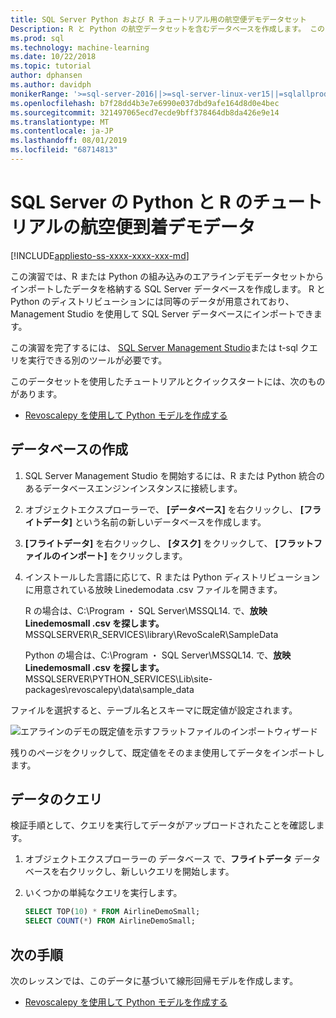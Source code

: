 ```yaml
---
title: SQL Server Python および R チュートリアル用の航空便デモデータセット
Description: R と Python の航空データセットを含むデータベースを作成します。 このデータセットは、R 言語または Python コードを SQL Server ストアドプロシージャにラップする方法を示す演習で使用されます。
ms.prod: sql
ms.technology: machine-learning
ms.date: 10/22/2018
ms.topic: tutorial
author: dphansen
ms.author: davidph
monikerRange: '>=sql-server-2016||>=sql-server-linux-ver15||=sqlallproducts-allversions'
ms.openlocfilehash: b7f28dd4b3e7e6990e037dbd9afe164d8d0e4bec
ms.sourcegitcommit: 321497065ecd7ecde9bff378464db8da426e9e14
ms.translationtype: MT
ms.contentlocale: ja-JP
ms.lasthandoff: 08/01/2019
ms.locfileid: "68714813"
---
```

#  <a name="airline-flight-arrival-demo-data-for-sql-server-python-and-r-tutorials"></a>SQL Server の Python と R のチュートリアルの航空便到着デモデータ
[!INCLUDE[appliesto-ss-xxxx-xxxx-xxx-md](../../includes/appliesto-ss-xxxx-xxxx-xxx-md.md)]

この演習では、R または Python の組み込みのエアラインデモデータセットからインポートしたデータを格納する SQL Server データベースを作成します。 R と Python のディストリビューションには同等のデータが用意されており、Management Studio を使用して SQL Server データベースにインポートできます。

この演習を完了するには、 [SQL Server Management Studio](https://docs.microsoft.com/sql/ssms/download-sql-server-management-studio-ssms?view=sql-server-2017)または t-sql クエリを実行できる別のツールが必要です。

このデータセットを使用したチュートリアルとクイックスタートには、次のものがあります。

+  [Revoscalepy を使用して Python モデルを作成する](use-python-revoscalepy-to-create-model.md)

## <a name="create-the-database"></a>データベースの作成

1. SQL Server Management Studio を開始するには、R または Python 統合のあるデータベースエンジンインスタンスに接続します。  

2. オブジェクトエクスプローラーで、 **[データベース]** を右クリックし、 **[フライトデータ]** という名前の新しいデータベースを作成します。

3. **[フライトデータ]** を右クリックし、 **[タスク]** をクリックして、 **[フラットファイルのインポート]** をクリックします。

4. インストールした言語に応じて、R または Python ディストリビューションに用意されている放映 Linedemodata .csv ファイルを開きます。

   R の場合は、C:\Program ・ SQL Server\MSSQL14. で、**放映 Linedemosmall .csv を探します。** MSSQLSERVER\R_SERVICES\library\RevoScaleR\SampleData
   
   Python の場合は、C:\Program ・ SQL Server\MSSQL14. で、**放映 Linedemosmall .csv を探します。** MSSQLSERVER\PYTHON_SERVICES\Lib\site-packages\revoscalepy\data\sample_data
  
ファイルを選択すると、テーブル名とスキーマに既定値が設定されます。

  ![エアラインのデモの既定値を示すフラットファイルのインポートウィザード](media/import-airlinedemosmall.png)

残りのページをクリックして、既定値をそのまま使用してデータをインポートします。


## <a name="query-the-data"></a>データのクエリ

検証手順として、クエリを実行してデータがアップロードされたことを確認します。

1. オブジェクトエクスプローラーの データベース で、**フライトデータ** データベースを右クリックし、新しいクエリを開始します。

2. いくつかの単純なクエリを実行します。

    ```sql
    SELECT TOP(10) * FROM AirlineDemoSmall;
    SELECT COUNT(*) FROM AirlineDemoSmall;
    ```

## <a name="next-steps"></a>次の手順

次のレッスンでは、このデータに基づいて線形回帰モデルを作成します。

+ [Revoscalepy を使用して Python モデルを作成する](use-python-revoscalepy-to-create-model.md)
